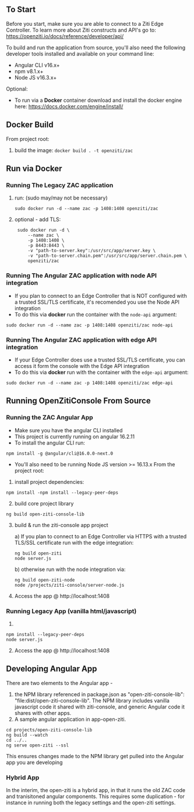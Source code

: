   

## To Start
Before you start, make sure you are able to connect to a Ziti Edge Controller. To learn more about Ziti constructs and API's go to: https://openziti.io/docs/reference/developer/api/

To build and run the application from source, you'll also need the following developer tools installed and available on your command line:

* Angular CLI v16.x+
* npm v8.1.x+
* Node JS v16.3.x+

Optional:

* To run via a **Docker** container download and install the docker engine here: https://docs.docker.com/engine/install/

## Docker Build
From project root:
1. build the image: `docker build . -t openziti/zac`

## Run via Docker

### Running The Legacy ZAC application
1. run: (sudo may/may not be necessary) 
	```
	sudo docker run -d --name zac -p 1408:1408 openziti/zac
	```

2. optional - add TLS: 
 
        sudo docker run -d \
            --name zac \
            -p 1408:1408 \
            -p 8443:8443 \
            -v "path-to-server.key":/usr/src/app/server.key \
            -v "path-to-server.chain.pem":/usr/src/app/server.chain.pem \
            openziti/zac 

### Running The Angular ZAC application with node API integration
* If you plan to connect to an Edge Controller that is NOT configured with a trusted SSL/TLS certificate, it's recomended you use the Node API integration
* To do this via **docker** run the container with the `node-api` argument:
```
sudo docker run -d --name zac -p 1408:1408 openziti/zac node-api
```

### Running The Angular ZAC application with edge API integration
* If your Edge Controller does use a trusted SSL/TLS certificate, you can access it form the console with the Edge API integration
* To do this via **docker** run with the container with the `edge-api` argument:
```
sudo docker run -d --name zac -p 1408:1408 openziti/zac edge-api
```



## Running OpenZitiConsole From Source

### Running the ZAC Angular App
* Make sure you have the angular CLI installed
* This project is currently running on angular 16.2.11
* To install the angular CLI run:
```
npm install -g @angular/cli@16.0.0-next.0
```

* You'll also need to be running Node JS version >= 16.13.x
From the project root: 

1) install project dependencies:
```
npm install -npm install --legacy-peer-deps
```

2) build core project library
```
ng build open-ziti-console-lib
```

3) build & run the ziti-console app project

	  a) If you plan to connect to an Edge Controller via HTTPS with a trusted TLS/SSL certificate run with the edge integration:
	  ```
	  ng build open-ziti
	  node server.js
	  ```

	  b) otherwise run with the node integration via:
	  ```
	  ng build open-ziti-node
	  node /projects/ziti-console/server-node.js
	  ```

4) Access the app @ http://localhost:1408


### Running Legacy App (vanilla html/javascript)
1)
```
npm install --legacy-peer-deps
node server.js
```
2) Access the app @ http://localhost:1408



## Developing Angular App
There are two elements to the Angular app - 
1) the NPM library referenced in package.json as
"open-ziti-console-lib": "file:dist/open-ziti-console-lib". The NPM library includes vanilla javascript code it shared with ziti-console, and 
generic Angular code it shares with other apps.
2) A sample angular application in app-open-ziti.
```
cd projects/open-ziti-console-lib
ng build --watch
cd ../..
ng serve open-ziti --ssl
```

This ensures changes made to the NPM library get pulled into the Angular app you are developing

### Hybrid App
In the interim, the open-ziti is a hybrid app, in that it runs the old ZAC code and tranisitoned angular components.
This requires some duplication - for instance in running both the legacy settings and the open-ziti settings.



